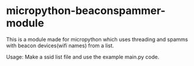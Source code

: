 # micropython-beaconspammer-module

This is a module made for micropython which uses threading and spamms with beacon devices(wifi names) from a list.

Usage:
Make a ssid list file and use the example main.py code.
